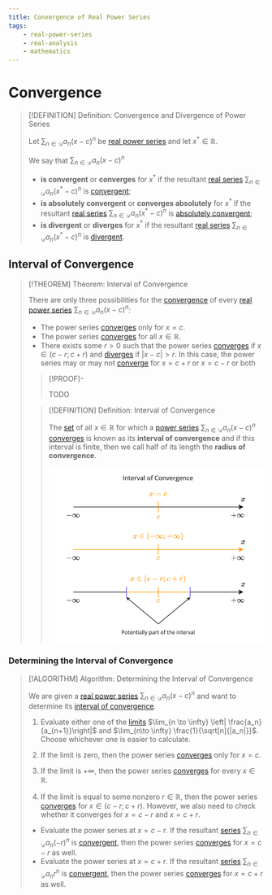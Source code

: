 ```yaml
---
title: Convergence of Real Power Series
tags:
    - real-power-series
    - real-analysis
    - mathematics
---
```


# Convergence
>[!DEFINITION] Definition: Convergence and Divergence of Power Series
>
>Let $\displaystyle \sum_{n \in \mathcal{D}} a_n (x-c)^n$ be [real power series](./index.md) and let $x^{\ast} \in \mathbb{R}$.
>
>We say that $\displaystyle \sum_{n \in \mathcal{D}} a_n (x-c)^n$
>- **is convergent** or **converges** for $x^{\ast}$ if the resultant [real series](../Real%20Series/Real%20Series.md) $\sum_{n \in \mathcal{D}} a_n (x^{\ast} - c)^n$ is [convergent](../Real%20Series/Convergence.md);
>- **is absolutely convergent** or **converges absolutely** for $x^{\ast}$ if the resultant [real series](../Real%20Series/Real%20Series.md) $\sum_{n \in \mathcal{D}} a_n (x^{\ast} - c)^n$ is [absolutely convergent](../Real%20Series/Convergence.md#absolute%20convergence);
>- **is divergent** or **diverges** for $x^{\ast}$ if the resultant [real series](../Real%20Series/Real%20Series.md) $\sum_{n \in \mathcal{D}} a_n (x^{\ast} - c)^n$ is [divergent](../Real%20Series/Convergence.md).
>

## Interval of Convergence

>[!THEOREM] Theorem: Interval of Convergence
>
>There are only three possibilities for the [convergence](Convergence.md) of every [real power series](./index.md) $\displaystyle \sum_{n \in \mathcal{D}} a_n (x - c)^n$:
>- The power series [converges](Convergence.md) only for $x = c$.
>- The power series [converges](Convergence.md) for all $x \in \mathbb{R}$.
>- There exists some $r \gt 0$ such that the power series [converges](Convergence.md) if $x \in (c - r; c + r)$ and [diverges](Convergence.md) if $|x - c| \gt r$. In this case, the power series may or may not [converge](Convergence.md) for $x = c + r$ or $x = c - r$ or both 
>
>>[!PROOF]-
>>
>>TODO
>
>>[!DEFINITION] Definition: Interval of Convergence
>>
>>The [set](../../../Set%20Theory/Sets.md) of all $x \in \mathbb{R}$ for which a [power series](./index.md) $\displaystyle \sum_{n \in \mathcal{D}} a_n (x-c)^n$ [converges](Convergence.md) is known as its **interval of convergence** and if this interval is finite, then we call half of its length the **radius of convergence**.
>>
>>![](res/Interval%20of%20convergence.drawio.svg)
>>
>

### Determining the Interval of Convergence

>[!ALGORITHM] Algorithm: Determining the Interval of Convergence
>
>We are given a [real power series](./index.md) $\displaystyle \sum_{n \in \mathcal{D}} a_n (x-c)^n$ and want to determine its [interval of convergence](Convergence.md).
>
>1. Evaluate either one of the [limits](../Real%20Sequences/Convergence%20of%20Real%20Sequences.md) $\lim_{n \to \infty} \left| \frac{a_n}{a_{n+1}}\right|$ and $\lim_{n\to \infty} \frac{1}{\sqrt[n]{|a_n|}}$. Choose whichever one is easier to calculate.
>
>2. If the limit is zero, then the power series [converges](Convergence.md) only for $x = c$.
> 
>3. If the limit is $+\infty$, then the power series [converges](Convergence.md) for every $x \in \mathbb{R}$.
>
>4. If the limit is equal to some nonzero $r \in \mathbb{R}$, then the power series [converges](Convergence.md) for $x \in (c - r; c + r)$. However, we also need to check whether it converges for $x = c -r$ and $x = c + r$.
>	-  Evaluate the power series at $x = c - r$. If the resultant [series](../Real%20Series/Real%20Series.md) $\sum_{n \in \mathcal{D}} a_n (-r)^n$ is [convergent](../Real%20Series/Convergence.md), then the power series [converges](Convergence.md) for $x = c - r$ as well.
>	-  Evaluate the power series at $x = c + r$. If the resultant [series](../Real%20Series/Real%20Series.md) $\sum_{n \in \mathcal{D}} a_n r^n$ is [convergent](../Real%20Series/Convergence.md), then the power series [converges](Convergence.md) for $x = c + r$ as well.
>